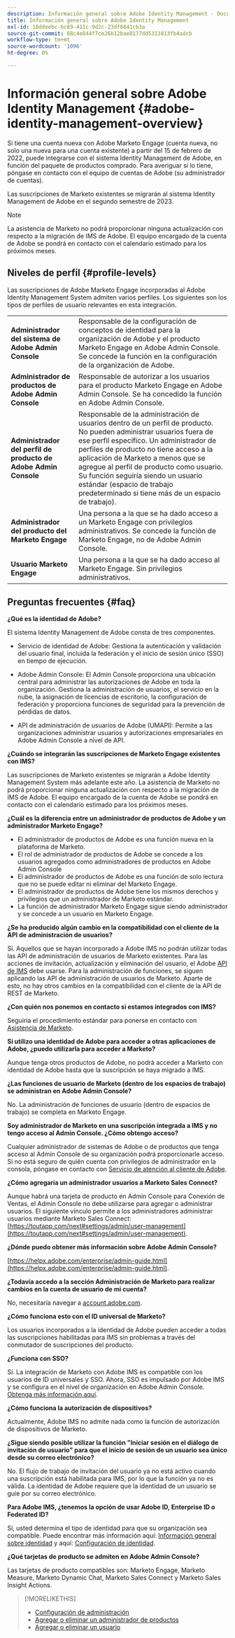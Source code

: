 ```yaml
---
description: Información general sobre Adobe Identity Management - Documentos de Marketo - Documentación del producto
title: Información general sobre Adobe Identity Management
exl-id: 18ddeebc-bc89-411c-9d2c-23df6841cb3a
source-git-commit: 88c4e844f7ce26b12bae8177dd5311813fb4adcb
workflow-type: tm+mt
source-wordcount: '1096'
ht-degree: 0%

---
```


# Información general sobre Adobe Identity Management {#adobe-identity-management-overview}

Si tiene una cuenta nueva con Adobe Marketo Engage (cuenta nueva, no solo una nueva para una cuenta existente) a partir del 15 de febrero de 2022, puede integrarse con el sistema Identity Management de Adobe, en función del paquete de productos comprado. Para averiguar si lo tiene, póngase en contacto con el equipo de cuentas de Adobe (su administrador de cuentas).

Las suscripciones de Marketo existentes se migrarán al sistema Identity Management de Adobe en el segundo semestre de 2023.

>[!NOTE]
>
>La asistencia de Marketo no podrá proporcionar ninguna actualización con respecto a la migración de IMS de Adobe. El equipo encargado de la cuenta de Adobe se pondrá en contacto con el calendario estimado para los próximos meses.

## Niveles de perfil {#profile-levels}

Las suscripciones de Adobe Marketo Engage incorporadas al Adobe Identity Management System admiten varios perfiles. Los siguientes son los tipos de perfiles de usuario relevantes en esta integración.

<table>
 <tr>
  <td><strong>Administrador del sistema de Adobe Admin Console</strong></td>
  <td>Responsable de la configuración de conceptos de identidad para la organización de Adobe y el producto Marketo Engage en Adobe Admin Console. Se concede la función en la configuración de la organización de Adobe.</td>
 </tr>
 <tr>
  <td><strong>Administrador de productos de Adobe Admin Console</strong></td>
  <td>Responsable de autorizar a los usuarios para el producto Marketo Engage en Adobe Admin Console. Se ha concedido la función en Adobe Admin Console.</td>
 </tr>
 <tr>
  <td><strong>Administrador del perfil de producto de Adobe Admin Console</strong></td>
  <td>Responsable de la administración de usuarios dentro de un perfil de producto. No pueden administrar usuarios fuera de ese perfil específico. Un administrador de perfiles de producto no tiene acceso a la aplicación de Marketo a menos que se agregue al perfil de producto como usuario. Su función seguiría siendo un usuario estándar (espacio de trabajo predeterminado si tiene más de un espacio de trabajo).
</td>
 </tr>
 <tr>
  <td><strong>Administrador del producto del Marketo Engage</strong></td>
  <td>Una persona a la que se ha dado acceso a un Marketo Engage con privilegios administrativos. Se concede la función de Marketo Engage, no de Adobe Admin Console.</td>
 </tr>
 <tr>
  <td><strong>Usuario Marketo Engage</strong></td>
  <td>Una persona a la que se ha dado acceso al Marketo Engage. Sin privilegios administrativos.</td>
 </tr>
</table>

## Preguntas frecuentes {#faq}

**¿Qué es la identidad de Adobe?**

El sistema Identity Management de Adobe consta de tres componentes.

* Servicio de identidad de Adobe: Gestiona la autenticación y validación del usuario final, incluida la federación y el inicio de sesión único (SSO) en tiempo de ejecución.

* Adobe Admin Console: El Admin Console proporciona una ubicación central para administrar las autorizaciones de Adobe en toda la organización. Gestiona la administración de usuarios, el servicio en la nube, la asignación de licencias de escritorio, la configuración de federación y proporciona funciones de seguridad para la prevención de pérdidas de datos.

* API de administración de usuarios de Adobe (UMAPI): Permite a las organizaciones administrar usuarios y autorizaciones empresariales en Adobe Admin Console a nivel de API.

**¿Cuándo se integrarán las suscripciones de Marketo Engage existentes con IMS?**

Las suscripciones de Marketo existentes se migrarán a Adobe Identity Management System más adelante este año. La asistencia de Marketo no podrá proporcionar ninguna actualización con respecto a la migración de IMS de Adobe. El equipo encargado de la cuenta de Adobe se pondrá en contacto con el calendario estimado para los próximos meses.

**¿Cuál es la diferencia entre un administrador de productos de Adobe y un administrador Marketo Engage?**

* El administrador de productos de Adobe es una función nueva en la plataforma de Marketo.
* El rol de administrador de productos de Adobe se concede a los usuarios agregados como administradores de productos en Adobe Admin Console
* El administrador de productos de Adobe es una función de solo lectura que no se puede editar ni eliminar del Marketo Engage.
* El administrador de productos de Adobe tiene los mismos derechos y privilegios que un administrador de Marketo estándar.
* La función de administrador Marketo Engage sigue siendo administrador y se concede a un usuario en Marketo Engage.

**¿Se ha producido algún cambio en la compatibilidad con el cliente de la API de administración de usuarios?**

Sí. Aquellos que se hayan incorporado a Adobe IMS no podrán utilizar todas las API de administración de usuarios de Marketo existentes. Para las acciones de invitación, actualización y eliminación del usuario, el Adobe [API de IMS](https://www.adobe.io/apis/experienceplatform/umapi-new.html) debe usarse. Para la administración de funciones, se siguen aplicando las API de administración de usuarios de Marketo. Aparte de esto, no hay otros cambios en la compatibilidad con el cliente de la API de REST de Marketo.

**¿Con quién nos ponemos en contacto si estamos integrados con IMS?**

Seguiría el procedimiento estándar para ponerse en contacto con [Asistencia de Marketo](https://nation.marketo.com/t5/support/ct-p/Support).

**Si utilizo una identidad de Adobe para acceder a otras aplicaciones de Adobe, ¿puedo utilizarla para acceder a Marketo?**

Aunque tenga otros productos de Adobe, no podrá acceder a Marketo con identidad de Adobe hasta que la suscripción se haya migrado a IMS.

**¿Las funciones de usuario de Marketo (dentro de los espacios de trabajo) se administran en Adobe Admin Console?**

No. La administración de funciones de usuario (dentro de espacios de trabajo) se completa en Marketo Engage.

**Soy administrador de Marketo en una suscripción integrada a IMS y no tengo acceso al Admin Console. ¿Cómo obtengo acceso?**

Cualquier administrador de sistemas de Adobe o de productos que tenga acceso al Admin Console de su organización podrá proporcionarle acceso. Si no está seguro de quién cuenta con privilegios de administrador en la consola, póngase en contacto con [Servicio de atención al cliente de Adobe](https://helpx.adobe.com/contact.html).

**¿Cómo agregaría un administrador usuarios a Marketo Sales Connect?**

Aunque habrá una tarjeta de producto en Admin Console para Conexión de Ventas, el Admin Console no debe utilizarse para agregar o administrar usuarios. El siguiente vínculo permite a los administradores administrar usuarios mediante Marketo Sales Connect: [https://toutapp.com/next#settings/admin/user-management](https://toutapp.com/next#settings/admin/user-management).

**¿Dónde puedo obtener más información sobre Adobe Admin Console?**

[https://helpx.adobe.com/enterprise/admin-guide.html](https://helpx.adobe.com/enterprise/admin-guide.html).

**¿Todavía accedo a la sección Administración de Marketo para realizar cambios en la cuenta de usuario de mi cuenta?**

No, necesitaría navegar a [account.adobe.com](https://account.adobe.com).

**¿Cómo funciona esto con el ID universal de Marketo?**

Los usuarios incorporados a la identidad de Adobe pueden acceder a todas las suscripciones habilitadas para IMS sin problemas a través del conmutador de suscripciones del producto.

**¿Funciona con SSO?**

Sí. La integración de Marketo con Adobe IMS es compatible con los usuarios de ID universales y SSO. Ahora, SSO es impulsado por Adobe IMS y se configura en el nivel de organización en Adobe Admin Console. [Obtenga más información aquí](https://helpx.adobe.com/enterprise/using/set-up-identity.html).

**¿Cómo funciona la autorización de dispositivos?**

Actualmente, Adobe IMS no admite nada como la función de autorización de dispositivos de Marketo.

**¿Sigue siendo posible utilizar la función &quot;Iniciar sesión en el diálogo de invitación de usuario&quot; para que el inicio de sesión de un usuario sea único desde su correo electrónico?**

No. El flujo de trabajo de invitación del usuario ya no está activo cuando una suscripción está habilitada para IMS, por lo que la función ya no es válida. La identidad de Adobe requiere que la identidad de un usuario se guíe por su correo electrónico.

**Para Adobe IMS, ¿tenemos la opción de usar Adobe ID, Enterprise ID o Federated ID?**

Sí, usted determina el tipo de identidad para que su organización sea compatible. Puede encontrar más información aquí: [Información general sobre identidad](https://helpx.adobe.com/enterprise/using/identity.html) y aquí: [Configuración de identidad](https://helpx.adobe.com/enterprise/using/set-up-identity.html).

**¿Qué tarjetas de producto se admiten en Adobe Admin Console?**

Las tarjetas de producto compatibles son: Marketo Engage, Marketo Measure, Marketo Dynamic Chat, Marketo Sales Connect y Marketo Sales Insight Actions.

>[!MORELIKETHIS]
>
>* [Configuración de administración](/help/marketo/product-docs/administration/marketo-with-adobe-identity/admin-setup.md)
>* [Agregar o eliminar un administrador de productos](/help/marketo/product-docs/administration/marketo-with-adobe-identity/add-or-remove-a-product-admin.md)
>* [Agregar o eliminar un usuario](/help/marketo/product-docs/administration/marketo-with-adobe-identity/add-or-remove-a-user.md)

